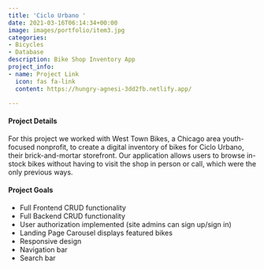```yaml
---
title: 'Ciclo Urbano '
date: 2021-03-16T06:14:34+00:00
image: images/portfolio/item3.jpg
categories:
- Bicycles
- Database
description: Bike Shop Inventory App
project_info:
- name: Project Link
  icon: fas fa-link
  content: https://hungry-agnesi-3dd2fb.netlify.app/

---
```

#### Project Details

For this project we worked with West Town Bikes, a Chicago area youth-focused nonprofit, to create a digital inventory of bikes for Ciclo Urbano, their brick-and-mortar storefront. Our application allows users to browse in-stock bikes without having to visit the shop in person or call, which were the only previous ways.

#### Project Goals

* Full Frontend CRUD functionality
* Full Backend CRUD functionality
* User authorization implemented (site admins can sign up/sign in)
* Landing Page Carousel displays featured bikes
* Responsive design
* Navigation bar
* Search bar